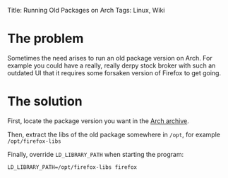 Title: Running Old Packages on Arch
Tags: Linux, Wiki

# The problem

Sometimes the need arises to run an old package version on Arch. For example you could have a really, really derpy stock broker with such an outdated UI that it requires some forsaken version of Firefox to get going. 

# The solution

First, locate the package version you want in the [Arch archive](https://archive.archlinux.org/packages/).

Then, extract the libs of the old package somewhere in `/opt`, for example `/opt/firefox-libs`

Finally, override `LD_LIBRARY_PATH` when starting the program:

```shell
LD_LIBRARY_PATH=/opt/firefox-libs firefox
``` 

